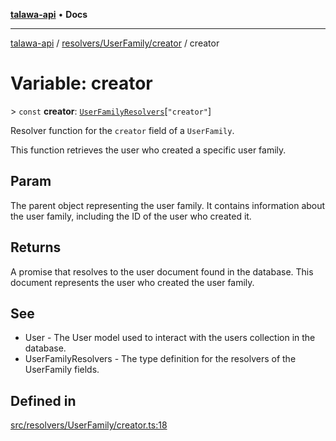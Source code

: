 [**talawa-api**](../../../../README.md) • **Docs**

***

[talawa-api](../../../../modules.md) / [resolvers/UserFamily/creator](../README.md) / creator

# Variable: creator

\> `const` **creator**: [`UserFamilyResolvers`](../../../../types/generatedGraphQLTypes/type-aliases/UserFamilyResolvers.md)\[`"creator"`\]

Resolver function for the `creator` field of a `UserFamily`.

This function retrieves the user who created a specific user family.

## Param

The parent object representing the user family. It contains information about the user family, including the ID of the user who created it.

## Returns

A promise that resolves to the user document found in the database. This document represents the user who created the user family.

## See

 - User - The User model used to interact with the users collection in the database.
 - UserFamilyResolvers - The type definition for the resolvers of the UserFamily fields.

## Defined in

[src/resolvers/UserFamily/creator.ts:18](https://github.com/PalisadoesFoundation/talawa-api/blob/5e38dbf44e47f2fc703410fad29ab5c8f7f26c77/src/resolvers/UserFamily/creator.ts#L18)
